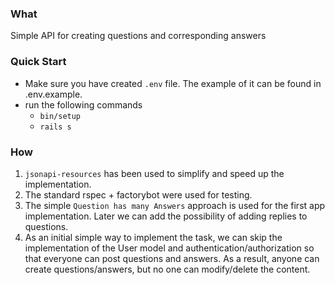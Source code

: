### What

Simple API for creating questions and corresponding answers

### Quick Start

- Make sure you have created `.env` file. The example of it can be found in .env.example. 
- run the following commands 
  - `bin/setup`
  - `rails s`

### How

1. `jsonapi-resources` has been used to simplify and speed up the implementation. 
2. The standard rspec + factorybot were used for testing.
3. The simple `Question has many Answers` approach is used for the first app implementation.
   Later we can add the possibility of adding replies to questions.
4. As an initial simple way to implement the task, we can skip the implementation of the User model and authentication/authorization so that everyone can post questions and answers.
   As a result, anyone can create questions/answers, but no one can modify/delete the content.
